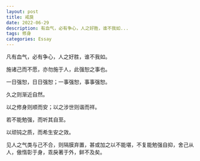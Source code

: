 ```yaml
---
layout: post
title: 戒戾
date: 2022-06-29
description: 有血气，必有争心，人之好胜，谁不我如...
tags: 修身
categories: Essay
---
```


凡有血气，必有争心，人之好胜，谁不我如。

施诸己而不愿，亦勿施于人，此强恕之事也。

一日强恕，日日强恕；一事强恕，事事强恕。

久之则渐近自然。

以之修身则顺而安；以之涉世则谐而祥。

若不能勉强，而听其自至。

以顽钝之质，而希生安之效。

见人之气类与己不合，则隔膜弃置，甚或加之以不能堪，不复能勉强自抑，舍己从人，傲惰彰于身，乖戾著于外，鲜不及矣。

